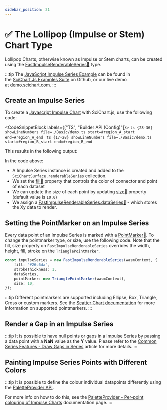 ```yaml
---
sidebar_position: 21
---
```


# ✅ The Lollipop (Impulse or Stem) Chart Type

Lollipop Charts, otherwise known as Impulse or Stem charts, can be created using the [FastImpulseRenderableSeries:blue_book:](https://www.scichart.com/documentation/js/current/typedoc/classes/fastimpulserenderableseries.html) type.

:::tip
The [JavaScript Impulse Series Example](https://demo.scichart.com/javascript/impulse-chart) can be found in the [SciChart.Js Examples Suite](https://github.com/abtsoftware/scichart.js.examples) on Github, or our live demo at [demo.scichart.com](https://demo.scichart.com/javascript/impulse-chart).
:::

<ChartFromSciChartDemo
    src="https://www.scichart.com/demo/iframe/impulse-chart"
    title="JavaScript Impulse Chart example"
/>

## Create an Impulse Series 

To create a [Javascript Impulse Chart](https://demo.scichart.com/javascript/impulse-chart) with SciChart.js, use the following code:

<CodeSnippetBlock labels={["TS", "Builder API (Config)"]}>
    ```ts {28-36} showLineNumbers file=./Basic/demo.ts start=#region_A_start end=#region_A_end
    ```
    ```ts {17-28} showLineNumbers file=./Basic/demo.ts start=#region_B_start end=#region_B_end
    ```
</CodeSnippetBlock>

This results in the following output:

<LiveDocSnippet name="./Basic/demo" />

In the code above:

*   A Impulse Series instance is created and added to the `SciChartSurface.renderableSeries` collection.
*   We set the [fill:blue_book:](https://www.scichart.com/documentation/js/current/typedoc/classes/fastimpulserenderableseries.html#fill) property that controls the color of connector and point of each dataset
*   We can update the size of each point by updating [size:blue_book:](https://www.scichart.com/documentation/js/current/typedoc/classes/fastimpulserenderableseries.html#size) property (default value is `10.0`)
*   We assign a [FastImpulseRenderableSeries.dataSeries:blue_book:](https://www.scichart.com/documentation/js/current/typedoc/classes/fastimpulserenderableseries.html#dataseries) - which stores the Xy data to render.

## Setting the PointMarker on an Impulse Series

Every data point of an Impulse Series is marked with a [PointMarker:blue_book:](https://www.scichart.com/documentation/js/current/typedoc/classes/baserenderableseries.html#pointmarker). To change the pointmarker type, or size, use the following code. Note that the fill, size property on `FastImpulseRenderableSeries` overrides the width, height, fill, stroke on the `TrianglePointMarker`.

```ts {5} showLineNumbers
const impulseSeries = new FastImpulseRenderableSeries(wasmContext, {
    fill: "#26c6da",
    strokeThickness: 1,
    dataSeries,
    pointMarker: new TrianglePointMarker(wasmContext),
    size: 10,
});
```

:::tip
Different pointmarkers are supported including Ellipse, Box, Triangle, Cross or custom markers. See the [Scatter Chart documentation](/docs/2d-charts/chart-types/xy-scatter-renderable-series) for more information on supported pointmarkers.
:::

## Render a Gap in an Impulse Series

:::tip
It is possible to have null points or gaps in a Impulse Series by passing a data point with a **NaN** value as the **Y** value. Please refer to the [Common Series Features - Draw Gaps in Series](/docs/2d-charts/chart-types/common-series-apis/drawing-gaps) article for more details.
:::

## Painting Impulse Series Points with Different Colors

:::tip
It is possible to define the colour individual datapoints differently using the [PaletteProvider API](/docs/2d-charts/chart-types/palette-provider-api/palette-provider-api-overview).

For more info on how to do this, see the [PaletteProvider - Per-point colouring of Impulse Charts](/docs/2d-charts/chart-types/palette-provider-api/fast-impulse-renderable-series) documentation page.
:::